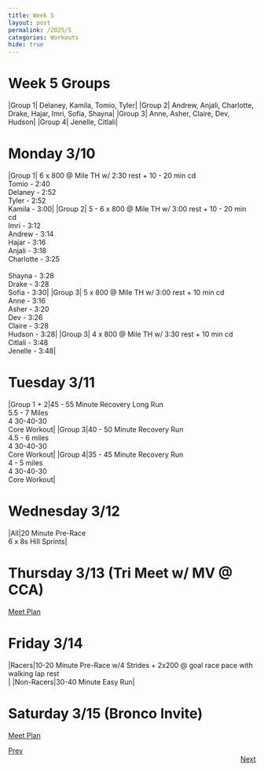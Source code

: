 ```yaml
---
title: Week 5
layout: post
permalink: /2025/5
categories: Workouts
hide: true
---
```



# Week 5 Groups

|Group 1| Delaney, Kamila, Tomio, Tyler|
|Group 2| Andrew, Anjali, Charlotte, Drake, Hajar, Imri, Sofia, Shayna|
|Group 3| Anne, Asher, Claire, Dev, Hudson|
|Group 4| Jenelle, Citlali|

# Monday 3/10

|Group 1| 6 x 800 @ Mile TH w/ 2:30 rest + 10 - 20 min cd <br> Tomio - 2:40 <br> Delaney - 2:52 <br> Tyler - 2:52 <br> Kamila - 3:00|
|Group 2| 5 - 6 x 800 @ Mile TH w/ 3:00 rest + 10 - 20 min cd <br> Imri - 3:12 <br> Andrew - 3:14 <br> Hajar - 3:16  <br> Anjali - 3:18 <br> Charlotte - 3:25 <br> <br> Shayna - 3:28 <br> Drake - 3:28 <br> Sofia - 3:30|
|Group 3| 5 x 800 @ Mile TH w/ 3:00 rest + 10 min cd  <br> Anne - 3:16 <br> Asher - 3:20 <br> Dev - 3:26 <br> Claire - 3:28 <br> Hudson - 3:28|
|Group 3| 4 x 800 @ Mile TH w/ 3:30 rest + 10 min cd  <br> Citlali - 3:48 <br> Jenelle - 3:48|

# Tuesday 3/11

|Group 1 + 2|45 - 55 Minute Recovery Long Run <br> 5.5 - 7 Miles <br> 4 30-40-30 <br> Core Workout|
|Group 3|40 - 50 Minute Recovery Run <br> 4.5 - 6 miles <br> 4 30-40-30 <br> Core Workout|
|Group 4|35 - 45 Minute Recovery Run <br> 4 - 5 miles <br> 4 30-40-30 <br> Core Workout|

# Wednesday 3/12

|All|20 Minute Pre-Race <br> 6 x 8s Hill Sprints|

# Thursday 3/13 (Tri Meet w/ MV @ CCA)

[Meet Plan]({{site.baseurl}}/2025/CCA_MV)

# Friday 3/14

|Racers|10-20 Minute Pre-Race w/4 Strides + 2x200 @ goal race pace with walking lap rest <br>|
|Non-Racers|30-40 Minute Easy Run|

# Saturday 3/15 (Bronco Invite)

[Meet Plan]({{site.baseurl}}/2025/BI)

<div style="text-align: left"> <a href="{{site.baseurl}}/2025/4">Prev</a></div> 
<div style="text-align: right"> <a href="{{site.baseurl}}/2025/6">Next</a></div>
